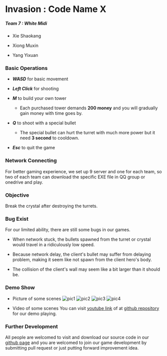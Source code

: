 # Invasion : Code Name X

##### Team 7 : White Midi 

- Xie Shaokang

- Xiong Muxin

- Yang Yixuan

  

### Basic Operations

- ***WASD*** for basic movement

- ***Left Click*** for shooting
- ***M*** to build your own tower
  - Each purchased tower demands **200 money** and you will gradually gain money with time goes by.
- ***Q*** to shoot with a special bullet
  - The special bullet can hurt the turret with much more power but it need **3 second** to cooldown.
- ***Esc*** to quit the game



### Network Connecting

For better gaming experience, we set up 9 server and one for each team, so two of each team can download the specific EXE file in QQ group or onedrive and play.



### Objective

Break the crystal after destroying the turrets.



### Bug Exist

For our limited ability, there are still some bugs in our games. 

- When network stuck, the bullets spawned from the turret or crystal would travel in a ridiculously low speed.

- Because network delay, the client's bullet may suffer from delaying problem, making it seem like not spawn from the client hero's body.
- The collision of the client's wall may seem like a bit larger than it should be.


### Demo Show
- Picture of some scenes
![pic1](pic/pic1.png)
![pic2](pic/pic2.png)
![pic3](pic/pic3.png)
![pic4](pic/pic4.png)

- Video of some scenes
You can visit [youtube link](https://www.youtube.com/watch?v=YvcG9Ru_iZ0) of at [github repository](https://github.com/JeffXiesk/Invasion-Code-Name-X/blob/main/pic/SWS3007_07.mp4) for our demo playing.


### Further Development

All people are welcomed to visit and download our source code in our [github page](https://github.com/JeffXiesk/Invasion-Code-Name-X) and you are welcomed to join our game development by submitting pull request or just putting forward improvement idea.

